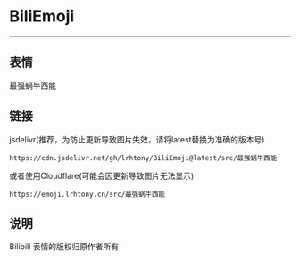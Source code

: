 # BiliEmoji
---
## 表情
最强蜗牛西能
## 链接
jsdelivr(推荐，为防止更新导致图片失效，请将latest替换为准确的版本号)
```
https://cdn.jsdelivr.net/gh/lrhtony/BiliEmoji@latest/src/最强蜗牛西能
```
或者使用Cloudflare(可能会因更新导致图片无法显示)
```
https://emoji.lrhtony.cn/src/最强蜗牛西能
```
## 说明
Bilibili 表情的版权归原作者所有
